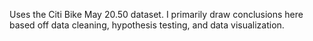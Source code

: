 Uses the Citi Bike May 20.50 dataset. I primarily draw conclusions here based off data cleaning, hypothesis testing, and data visualization.
